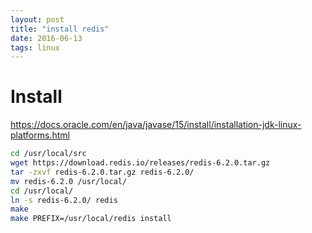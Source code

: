 ```yaml
---
layout: post
title: "install redis"
date: 2016-06-13
tags: linux
---
```


# Install

<https://docs.oracle.com/en/java/javase/15/install/installation-jdk-linux-platforms.html>

```bash
cd /usr/local/src
wget https://download.redis.io/releases/redis-6.2.0.tar.gz
tar -zxvf redis-6.2.0.tar.gz redis-6.2.0/
mv redis-6.2.0 /usr/local/
cd /usr/local/
ln -s redis-6.2.0/ redis
make
make PREFIX=/usr/local/redis install
```
